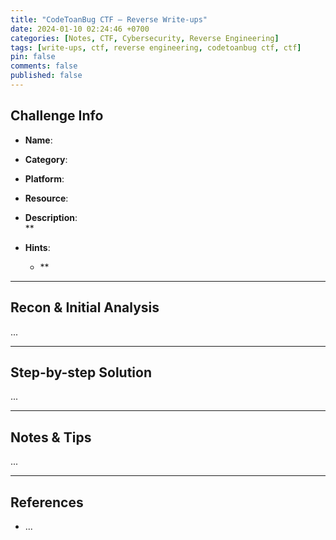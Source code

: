 ```yaml
---
title: "CodeToanBug CTF – Reverse Write-ups"
date: 2024-01-10 02:24:46 +0700
categories: [Notes, CTF, Cybersecurity, Reverse Engineering]
tags: [write-ups, ctf, reverse engineering, codetoanbug ctf, ctf]
pin: false
comments: false
published: false
---
```


## Challenge Info

- **Name**:   
- **Category**: 
- **Platform**:   
- **Resource**:
- **Description**:  
  **

- **Hints**:  
  - **  


---

## Recon & Initial Analysis

...

---

## Step-by-step Solution

...

---

## Notes & Tips

...

---

## References

- ...
